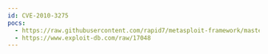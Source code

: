```yaml
---
id: CVE-2010-3275
pocs:
  - https://raw.githubusercontent.com/rapid7/metasploit-framework/master/modules/exploits/windows/browser/vlc_amv.rb
  - https://www.exploit-db.com/raw/17048
---
```


